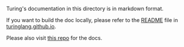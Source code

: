Turing's documentation in this directory is in markdown format.

If you want to build the doc locally, please refer to the [README](https://github.com/TuringLang/turinglang.github.io) file in [turinglang.github.io](https://github.com/TuringLang/turinglang.github.io).

Please also visit [this repo](https://github.com/TuringLang/TuringTutorials/tree/master/tutorials) for the docs.
